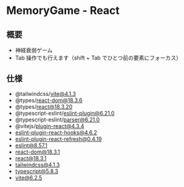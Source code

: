 # MemoryGame - React

## 概要
- 神経衰弱ゲーム
- Tab 操作でも行えます（shift + Tab でひとつ前の要素にフォーカス）

## 仕様
- @tailwindcss/vite@4.1.3
- @types/react-dom@18.3.6
- @types/react@18.3.20
- @typescript-eslint/eslint-plugin@6.21.0
- @typescript-eslint/parser@6.21.0
- @vitejs/plugin-react@4.3.4
- eslint-plugin-react-hooks@4.6.2
- eslint-plugin-react-refresh@0.4.19
- eslint@8.57.1
- react-dom@18.3.1
- react@18.3.1
- tailwindcss@4.1.3
- typescript@5.8.3
- vite@6.2.5